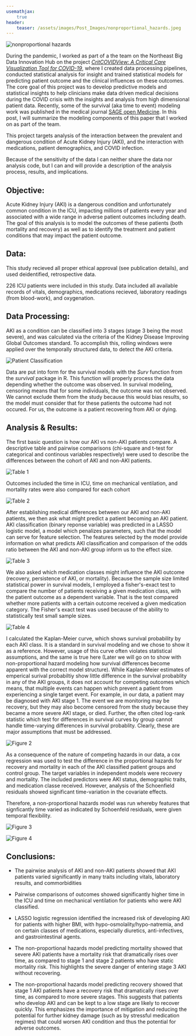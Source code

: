 ```yaml
---
usemathjax:
    true
header: 
    teaser: /assets/images/Post_Images/nonproportional_hazards.jpeg
---
```


![nonproportional hazards](/assets/images/Post_Images/nonproportional_hazards.jpeg)

During the pandemic, I worked as part of a the team on the Northeast Big Data Innovation Hub on the project [_CritCOVIDView: A Critical Care Visualization Tool for COVID-19_](https://nebigdatahub.org/critcovidview/), where I created data processing pipelines, conducted statistical analysis for insight and trained statistical models for predicting patient outcome and the clinical influences on these outcomes. The core goal of this project was to develop predictive models and statistical insights to help clinicians make data driven medical decisions during the COVID crisis with the insights and analysis from high dimensional patient data. Recently,  some of the survival (aka time to event) modeling work was published in the medical journal [SAGE open Medicine](https://journals.sagepub.com/doi/10.1177/20503121221099359).  In this post, I will summarize the modeling components of this paper that I worked on as part of the team. 

This project  targets analysis of the interaction between the prevalent and dangerous condition of Acute Kidney Injury (AKI), and the interaction with medications, patient demographics, and COVID infection. 

Because of the sensitivity of the data I can neither share the data nor analysis code, but I can and will provide a description of the analysis process, results, and implications.

<object data="/assets/supplementaryfiles/AKI_Survival_Recovery.pdf" width="1000" height="1000" type='application/pdf'></object>


## Objective:

Acute Kidney Injury (AKI) is a dangerous condition and unfortunately common condition in the ICU, impacting millions of patients every year and associated with a wide range in adverse patient outcomes including death. The goal of this analysis is to model the outcomes of these patients (both mortality and recovery) as well as to identify the treatment and patient conditions that may impact the patient outcome.


## Data:
This study recieved all proper ethical approval (see publication details), and used deidentified, retrospective data.

226 ICU patients were included in this study. Data included all available records of vitals, demographics, medications recieved, laboratory readings (from blood-work), and oxygenation.

## Data Processing:
AKI as a condition can be classified into 3 stages (stage 3 being the most severe), and was calculated via the criteria of the Kidney Disease Improving Global Outcomes standard. To accomplish this, rolling windows were applied over the temporally structured data, to detect the AKI criteria.

![Patient Classification](/assets/images/Post_Images/patients_included_KDIGO.PNG)

Data are put into form for the survival models with the _Surv_ function from the _survival_ package in R. This function will properly process the data depending whether the outcome was observed. In survival modeling, censoring means that for some individuals, the outcome was not observed. We cannot exclude them from the study because this would bias results, so the model must consider that for these patients the outcome had not occured. For us, the outcome is a patient recovering from AKI or dying. 

## Analysis & Results:

The first basic question is how our AKI vs non-AKI patients compare. A descriptive table and pairwise comparisons (chi-square and t-test for categorical and continous variables respectively) were used to describe the differences between the cohort of AKI and non-AKI patients. 

![Table 1](/assets/images/Post_Images/Table1.jpg)

Outcomes included the time in ICU, time on mechanical ventilation, and mortality rates were also compared for each cohort 

![Table 2](/assets/images/Post_Images/Table2.jpg)

After establishing medical differences between our AKI and non-AKI patients, we then ask what might predict a patient becoming an AKI patient. AKI classification (binary reponse variable) was predicted in a LASSO logistic model, a model which penalizes parameters, such that the model can serve for feature selection. The features selected by the model provide information on what predicts AKI classification and comparison of the odds ratio between the AKI and non-AKI group inform us to the effect size. 

![Table 3](/assets/images/Post_Images/Table3.jpg)

We also asked which medication classes might influence the AKI outcome (recovery, persistence of AKI, or mortality). Because the sample size limited statistical power in survival models, I employed a fisher's-exact test to compare the number of patients receiving a given medication class, with the patient outcome as a dependent variable. That is the test compared whether more patients with a certain outcome received a given medication category. The Fisher's exact test was used because of the ability to statistically test small sample sizes. 

![Table 4](/assets/images/Post_Images/Table4.jpg)

I calculated the Kaplan-Meier curve, which shows survival probability by each AKI class. It is a standard in survival modeling and we chose to show it as a reference. However, usage of this curve often violates statistical assumptions, and the same is true here (Later we will go on to show with non-proportional hazard modeling how survival differences become apparent with the correct model structure). While Kaplan-Meier estimates of emperical surival probabiltiy show little difference in the survival probablity in any of the AKI groups, it does not account for competing outcomes which means, that multiple events can happen which prevent a patient from experiencing a single target event. For example, in our data, a patient may be diagnosed with AKI stage 1. The event we are monitoring may be recovery, but they may also become censored from the study because they became a more severe AKI stage, or died. Further, the often cited log-rank statistic which test for differences in survival curves by group cannot handle time-varying differences in survival probablity. Clearly, these are major assumptions that must be addressed.

![Figure 2](/assets/images/Post_Images/Figure2.jpg)

As a consequence of the nature of competing hazards in our data, a cox regression was used to test the difference in the proportional hazards for recovery and mortality in each of the AKI classified patient groups and control group. The target variables in independent models were recovery and mortality. The included predictors were AKI status, demographic traits, and medication classe received. However, analysis of the Schoenfield residuals showed significant time-variation in the covariate effects. 

Therefore, a non-proportional hazards model was run whereby features that signficantly time varied as indicated by Schoenfeld residuals, were given temporal flexibility. 

![Figure 3](/assets/images/Post_Images/Figure3.jpg)

![Figure 4](/assets/images/Post_Images/Figure4.jpg)


## Conclusions:

- The pairwise analysis of AKI and non-AKI patients showed that AKI patients varied significantly in many traits including vitals, laboratory results, and commorbidities

- Pairwise comparisons of outcomes showed significantly higher time in the ICU and time on mechanical ventilation for patients who were AKI classified. 

- LASSO logistic regression identified the increased risk of developing AKI for patients with higher BMI, with hypo-osmolality/hypo-natremia, and on certain classes of medications, especially diuretics, anti-infectives, and gastrointestinal agents.

- The non-proportional hazards model predicting mortality showed that severe AKI patients have a mortality risk that dramatically rises over time, as compared to stage 1 and stage 2 patients who have static mortality risk. This highlights the severe danger of entering stage 3 AKI without recovering. 

- The non-proportional hazards model predicting recovery showed that stage 1 AKI patients have a recovery risk that dramatically rises over time, as compared to more severe stages. This suggests that patients who develop AKI and can be kept to a low stage are likely to recover quickly. This emphasizes the importance of mitigation and reducing the potential for further kidney damage (such as by stressful medication regimes) that could worsen AKI condition and thus the potential for adverse outcomes.